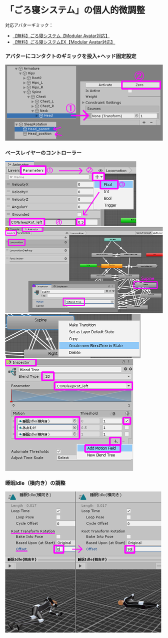 # 「ごろ寝システム」の個人的微調整

対応アバターギミック：
- [【無料】ごろ寝システム【Modular Avatar対応】](https://minminmart.booth.pm/items/2886739)
- [【無料】ごろ寝システムEX【Modular Avatar対応】](https://minminmart.booth.pm/items/4233545)

### アバターにコンタクトのギミックを投入+ヘッド固定設定

<img src="sleepRot_howto1.png">

### ベースレイヤーのコントローラー

<img src="sleepRot_howto4.png">

<img src="sleepRot_howto5.png">

<img src="sleepRot_howto2.png">

<img src="sleepRot_howto6.png">

### 睡眠Idle（横向き）の調整

<img src="sleepRot_howto3.png">

